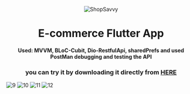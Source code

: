 


<p align="center">
  <img src="https://github.com/omar546/ShopSavvy/assets/71936776/7b3fa871-b105-43e8-bb53-f333baa7204c" alt="ShopSavvy">
</p>

<h1 align="center">
  E-commerce Flutter App
</h1>


<h4 align="center">Used: MVVM, BLoC-Cubit, Dio-RestfulApi, sharedPrefs and used PostMan debugging and testing the API</h4>

<h3 align="center">

  
  you can try it by downloading it directly from <a href="https://download939.mediafire.com/sar2ix57ycpgw6mHoprCeNXJUXzmTaojmFFwSD21wHqKqdIgZDYcoAVuPS1UjDCyqpvHThOEAaa4F879wJhV2nv6MzvYP4kh1LVchgjM-h9VASVBCaW_ZTZqndUxR7bScFOnyW9WVw9Fm1LYlLmW2E5WsiFjG73oe5Pe4uzGkm10CA4/2tx7sx9pmkubia1/ShopSavvy.apk">HERE</a></h3>

![9](https://github.com/omar546/ShopSavvy/assets/71936776/ca04020d-1d62-417e-a672-c0602d121c3f)
![10](https://github.com/omar546/ShopSavvy/assets/71936776/d9238665-f23a-44c9-a112-7efeaffbbe2a)
![11](https://github.com/omar546/ShopSavvy/assets/71936776/290496d2-bb00-4ce1-bfbc-5c0f0991e62a)
![12](https://github.com/omar546/ShopSavvy/assets/71936776/305cf10c-6107-4623-9b11-7ccbc50599de)



